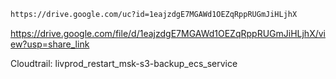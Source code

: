 ```bash
https://drive.google.com/uc?id=1eajzdgE7MGAWd1OEZqRppRUGmJiHLjhX
```


https://drive.google.com/file/d/1eajzdgE7MGAWd1OEZqRppRUGmJiHLjhX/view?usp=share_link


Cloudtrail: livprod_restart_msk-s3-backup_ecs_service
